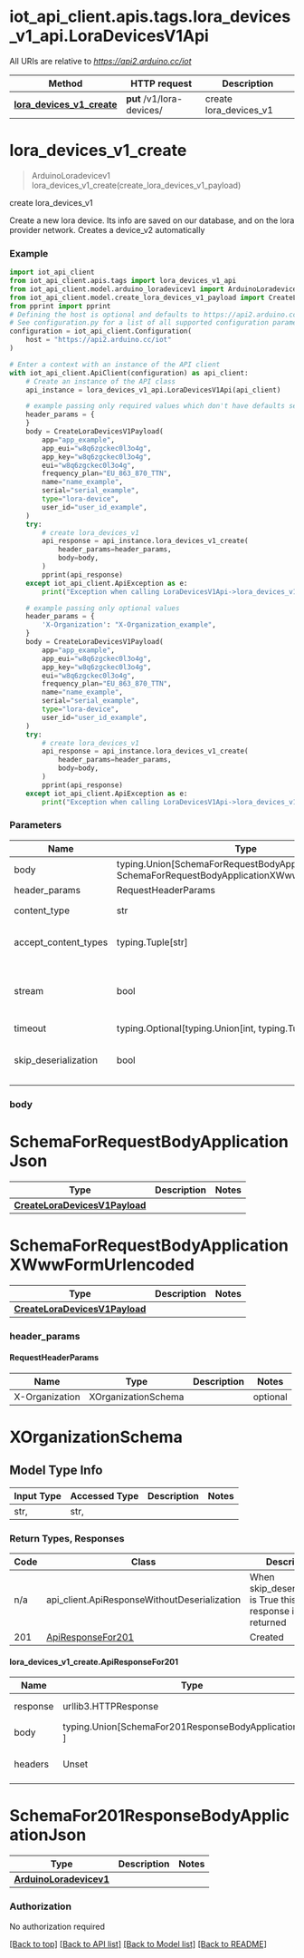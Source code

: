 <a name="__pageTop"></a>
# iot_api_client.apis.tags.lora_devices_v1_api.LoraDevicesV1Api

All URIs are relative to *https://api2.arduino.cc/iot*

Method | HTTP request | Description
------------- | ------------- | -------------
[**lora_devices_v1_create**](#lora_devices_v1_create) | **put** /v1/lora-devices/ | create lora_devices_v1

# **lora_devices_v1_create**
<a name="lora_devices_v1_create"></a>
> ArduinoLoradevicev1 lora_devices_v1_create(create_lora_devices_v1_payload)

create lora_devices_v1

Create a new lora device. Its info are saved on our database, and on the lora provider network. Creates a device_v2 automatically

### Example

```python
import iot_api_client
from iot_api_client.apis.tags import lora_devices_v1_api
from iot_api_client.model.arduino_loradevicev1 import ArduinoLoradevicev1
from iot_api_client.model.create_lora_devices_v1_payload import CreateLoraDevicesV1Payload
from pprint import pprint
# Defining the host is optional and defaults to https://api2.arduino.cc/iot
# See configuration.py for a list of all supported configuration parameters.
configuration = iot_api_client.Configuration(
    host = "https://api2.arduino.cc/iot"
)

# Enter a context with an instance of the API client
with iot_api_client.ApiClient(configuration) as api_client:
    # Create an instance of the API class
    api_instance = lora_devices_v1_api.LoraDevicesV1Api(api_client)

    # example passing only required values which don't have defaults set
    header_params = {
    }
    body = CreateLoraDevicesV1Payload(
        app="app_example",
        app_eui="w8q6zgckec0l3o4g",
        app_key="w8q6zgckec0l3o4g",
        eui="w8q6zgckec0l3o4g",
        frequency_plan="EU_863_870_TTN",
        name="name_example",
        serial="serial_example",
        type="lora-device",
        user_id="user_id_example",
    )
    try:
        # create lora_devices_v1
        api_response = api_instance.lora_devices_v1_create(
            header_params=header_params,
            body=body,
        )
        pprint(api_response)
    except iot_api_client.ApiException as e:
        print("Exception when calling LoraDevicesV1Api->lora_devices_v1_create: %s\n" % e)

    # example passing only optional values
    header_params = {
        'X-Organization': "X-Organization_example",
    }
    body = CreateLoraDevicesV1Payload(
        app="app_example",
        app_eui="w8q6zgckec0l3o4g",
        app_key="w8q6zgckec0l3o4g",
        eui="w8q6zgckec0l3o4g",
        frequency_plan="EU_863_870_TTN",
        name="name_example",
        serial="serial_example",
        type="lora-device",
        user_id="user_id_example",
    )
    try:
        # create lora_devices_v1
        api_response = api_instance.lora_devices_v1_create(
            header_params=header_params,
            body=body,
        )
        pprint(api_response)
    except iot_api_client.ApiException as e:
        print("Exception when calling LoraDevicesV1Api->lora_devices_v1_create: %s\n" % e)
```
### Parameters

Name | Type | Description  | Notes
------------- | ------------- | ------------- | -------------
body | typing.Union[SchemaForRequestBodyApplicationJson, SchemaForRequestBodyApplicationXWwwFormUrlencoded] | required |
header_params | RequestHeaderParams | |
content_type | str | optional, default is 'application/json' | Selects the schema and serialization of the request body
accept_content_types | typing.Tuple[str] | default is ('application/json', ) | Tells the server the content type(s) that are accepted by the client
stream | bool | default is False | if True then the response.content will be streamed and loaded from a file like object. When downloading a file, set this to True to force the code to deserialize the content to a FileSchema file
timeout | typing.Optional[typing.Union[int, typing.Tuple]] | default is None | the timeout used by the rest client
skip_deserialization | bool | default is False | when True, headers and body will be unset and an instance of api_client.ApiResponseWithoutDeserialization will be returned

### body

# SchemaForRequestBodyApplicationJson
Type | Description  | Notes
------------- | ------------- | -------------
[**CreateLoraDevicesV1Payload**](../../models/CreateLoraDevicesV1Payload.md) |  | 


# SchemaForRequestBodyApplicationXWwwFormUrlencoded
Type | Description  | Notes
------------- | ------------- | -------------
[**CreateLoraDevicesV1Payload**](../../models/CreateLoraDevicesV1Payload.md) |  | 


### header_params
#### RequestHeaderParams

Name | Type | Description  | Notes
------------- | ------------- | ------------- | -------------
X-Organization | XOrganizationSchema | | optional

# XOrganizationSchema

## Model Type Info
Input Type | Accessed Type | Description | Notes
------------ | ------------- | ------------- | -------------
str,  | str,  |  | 

### Return Types, Responses

Code | Class | Description
------------- | ------------- | -------------
n/a | api_client.ApiResponseWithoutDeserialization | When skip_deserialization is True this response is returned
201 | [ApiResponseFor201](#lora_devices_v1_create.ApiResponseFor201) | Created

#### lora_devices_v1_create.ApiResponseFor201
Name | Type | Description  | Notes
------------- | ------------- | ------------- | -------------
response | urllib3.HTTPResponse | Raw response |
body | typing.Union[SchemaFor201ResponseBodyApplicationJson, ] |  |
headers | Unset | headers were not defined |

# SchemaFor201ResponseBodyApplicationJson
Type | Description  | Notes
------------- | ------------- | -------------
[**ArduinoLoradevicev1**](../../models/ArduinoLoradevicev1.md) |  | 


### Authorization

No authorization required

[[Back to top]](#__pageTop) [[Back to API list]](../../../README.md#documentation-for-api-endpoints) [[Back to Model list]](../../../README.md#documentation-for-models) [[Back to README]](../../../README.md)

